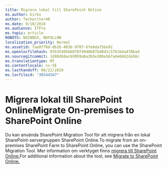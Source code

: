 ```yaml
---
title: Migrera lokal till SharePoint Online
ms.author: kirks
author: Techwriter40
ms.date: 9/10/2018
ms.audience: ITPro
ms.topic: article
ROBOTS: NOINDEX, NOFOLLOW
localization_priority: Normal
ms.assetid: 7ae8ff6d-db1b-403b-9707-6fe6da75be92
ms.openlocfilehash: 07b35405b6078f4940b87bd0d1c576164a478bad
ms.sourcegitcommit: 1d98db8acb9959aba3b5e308a567ade6b62da56c
ms.translationtype: MT
ms.contentlocale: sv-SE
ms.lasthandoff: 08/22/2019
ms.locfileid: "36544567"
---
```

# <a name="migrate-on-premises-to-sharepoint-online"></a><span data-ttu-id="3dac9-102">Migrera lokal till SharePoint Online</span><span class="sxs-lookup"><span data-stu-id="3dac9-102">Migrate On-premises to SharePoint Online</span></span>

<span data-ttu-id="3dac9-103">Du kan använda SharePoint Migration Tool för att migrera från en lokal SharePoint-servergruppen SharePoint Online.</span><span class="sxs-lookup"><span data-stu-id="3dac9-103">To migrate from an on-premises SharePoint Farm to SharePoint Online, you can use the SharePoint Migration Tool.</span></span> <span data-ttu-id="3dac9-104">Mer information om verktyget finns [migrera till SharePoint Online.](https://go.microsoft.com/fwlink/?linkid=2019574)</span><span class="sxs-lookup"><span data-stu-id="3dac9-104">For additional information about the tool, see [Migrate to SharePoint Online.](https://go.microsoft.com/fwlink/?linkid=2019574)</span></span>
  

